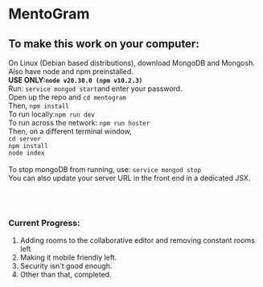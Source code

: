# MentoGram
<h2>To make this work on your computer:</h2>
<p>On Linux (Debian based distributions), download MongoDB and Mongosh. Also have node and npm preinstalled. <br><b>USE ONLY:<code>node v20.30.0 (npm v10.2.3)</code></b></li>
<br>
Run: <code>service mongod start</code>and enter your password.
<br>
Open up the repo and <code>cd mentogram</code><br>Then, <code>npm install</code><br>To run locally:<code>npm run dev</code><br>To run across the network: <code>npm run hoster</code>
<br>Then, on a different terminal window,<br><code>cd server</code><br><code>npm install</code><br><code>node index</code>
<br><br>To stop mongoDB from running, use: <code>service mongod stop</code>
<br>
You can also update your server URL in the front end in a dedicated JSX.
</p>
<br>
<br>
<h3>Current Progress:</h3>
<ol>
<li>Adding rooms to the collaborative editor and removing constant rooms left
<li>Making it mobile friendly left.
<li>Security isn't good enough.
<li>Other than that, completed.
</ol>



